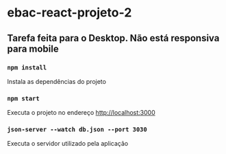 # ebac-react-projeto-2

## Tarefa feita para o Desktop. Não está responsiva para mobile
 
### `npm install`

Instala as dependências do projeto

### `npm start`

Executa o projeto no endereço [http://localhost:3000](http://localhost:3000)  
 

### `json-server --watch db.json --port 3030`

Executa o servidor utilizado pela aplicação
 
